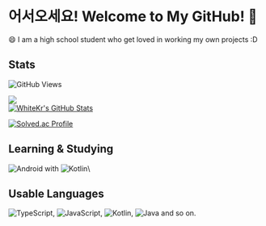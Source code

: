 # 어서오세요! Welcome to My GitHub! 🌱

😄 I am a high school student who get loved in working my own projects :D

## Stats
![GitHub Views](https://komarev.com/ghpvc/?username=WhiteKr&color=FAC151)

<a href="https://github.com/WhiteKr/WhiteKr">
  <img align="center" src="https://github-readme-stats.vercel.app/api/top-langs/?username=WhiteKr&hide=l&title_color=FAEA88&text_color=CCC&icon_color=A9FF3F&bg_color=323232" />
</a>
<br>
<a href="https://github.com/WhiteKr/WhiteKr">
  <img align="center" src="https://github-readme-stats.vercel.app/api?username=WhiteKr&show_icons=true&line_height=27&count_private=true&title_color=FAEA88&text_color=CCC&icon_color=A9FF3F&bg_color=323232" alt="WhiteKr's GitHub Stats" />
</a>

[![Solved.ac Profile](http://mazassumnida.wtf/api/v2/generate_badge?boj=whitekr)](https://solved.ac/whitekr/)

## Learning & Studying
![Android](https://img.shields.io/badge/Android-3DDC84?style=for-the-badge&logo=android&logoColor=white) with
![Kotlin](https://img.shields.io/badge/Kotlin-0095D5?&style=for-the-badge&logo=kotlin&logoColor=white)\

## Usable Languages
![TypeScript](https://img.shields.io/badge/TypeScript-007ACC?style=for-the-badge&logo=typescript&logoColor=white),
![JavaScript](https://img.shields.io/badge/JavaScript-F7DF1E?style=for-the-badge&logo=javascript&logoColor=black),
![Kotlin](https://img.shields.io/badge/Kotlin-0095D5?&style=for-the-badge&logo=kotlin&logoColor=white),
![Java](https://img.shields.io/badge/Java-ED8B00?style=for-the-badge&logo=java&logoColor=white) and so on.
